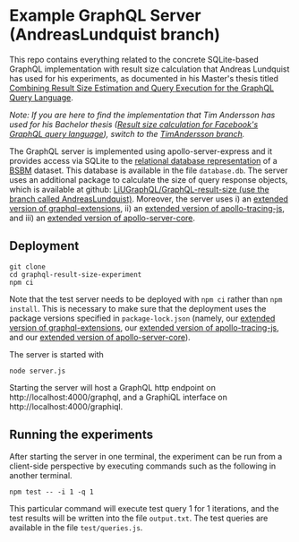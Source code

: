 # Example GraphQL Server (AndreasLundquist branch)
This repo contains everything related to the concrete SQLite-based GraphQL implementation with result size calculation that Andreas Lundquist has used for his experiments, as documented in his Master's thesis titled [Combining Result Size Estimation and Query Execution for the GraphQL Query Language](http://urn.kb.se/resolve?urn=urn%3Anbn%3Ase%3Aliu%3Adiva-167086).

*Note: If you are here to find the implementation that Tim Andersson has used for his Bachelor thesis ([Result size calculation for Facebook's GraphQL query language](http://urn.kb.se/resolve?urn=urn:nbn:se:liu:diva-150026)), switch to the [TimAndersson branch](https://github.com/LiUGraphQL/graphql-result-size-experiment/tree/TimAndersson).*

The GraphQL server is implemented using apollo-server-express and it provides access via SQLite to the [relational database representation](http://wifo5-03.informatik.uni-mannheim.de/bizer/berlinsparqlbenchmark/spec/Dataset/index.html#relationalrepresentation) of a [BSBM](http://wifo5-03.informatik.uni-mannheim.de/bizer/berlinsparqlbenchmark/) dataset. This database is available in the file `database.db`.
The server uses an additional package to calculate the size of query response objects, which is available at github: [LiUGraphQL/GraphQL-result-size (use the branch called AndreasLundquist)](https://github.com/LiUGraphQL/graphql-result-size/tree/AndreasLundquist).
Moreover, the server uses i) an [extended version of graphql-extensions](https://github.com/LiUGraphQL/graphql-extensions), ii) an [extended version of apollo-tracing-js](https://github.com/LiUGraphQL/apollo-tracing-js), and iii) an [extended version of apollo-server-core](https://github.com/LiUGraphQL/apollo-server-core).

## Deployment
```
git clone
cd graphql-result-size-experiment
npm ci
```
Note that the test server needs to be deployed with `npm ci` rather than `npm install`. This is necessary to make sure that the deployment uses the package versions specified in `package-lock.json` (namely, our [extended version of graphql-extensions](https://github.com/LiUGraphQL/graphql-extensions), our [extended version of apollo-tracing-js](https://github.com/LiUGraphQL/apollo-tracing-js), and our [extended version of apollo-server-core](https://github.com/LiUGraphQL/apollo-server-core)).

The server is started with
```
node server.js
```
Starting the server will host a GraphQL http endpoint on http://localhost:4000/graphql, and a GraphiQL interface on http://localhost:4000/graphiql.

## Running the experiments
After starting the server in one terminal, the experiment can be run from a client-side perspective by executing commands such as the following in another terminal.
```
npm test -- -i 1 -q 1
```
This particular command will execute test query 1 for 1 iterations, and the test results will be written into the file `output.txt`. The test queries are available in the file `test/queries.js`.
